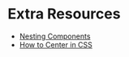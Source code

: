 # Extra Resources

- [Nesting Components](http://simurai.com/blog/2015/05/11/nesting-components/)
- [How to Center in CSS](http://howtocenterincss.com/)
